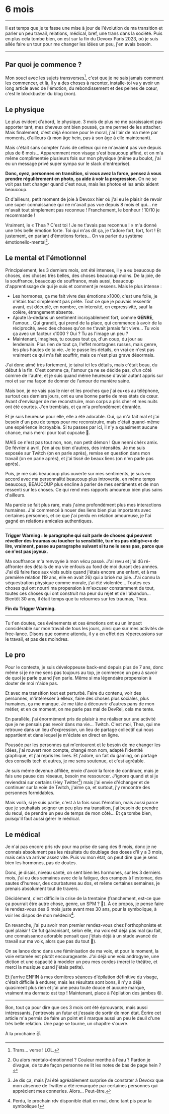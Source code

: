 # 6 mois

---

Il est temps que je te fasse une mise à jour de l'évolution de ma transition et
parler un peu travail, relations, médical, bref, une trans dans la société. Puis
en plus cela tombe bien, on est sur la fin du Devoxx Paris 2023, où je suis
allée
faire un tour pour me changer les idées un peu, j'en avais besoin.

---

## Par quoi je commence ?

Mon souci avec les sujets transverses[^transverse], c'est que je ne sais jamais
comment
les commencer, et là, il y a des choses à raconter, installe-toi va y avoir un
long article avec de l'émotion, du rebondissement et des peines de cœur,
c'est le blockbuster du blog (non).

[^transverse]: Trans... verse ! LOL.

## Le physique

Le plus évident d'abord, le physique. 3 mois de plus ne me paraissaient pas
apporter tant, mes cheveux ont bien poussé, ça me permet de les attacher. Mais
finalement, c'est déjà énorme pour le moral, j'ai l'air de ma mère par moments,
d'ailleurs (à mon âge hein, pas à son âge à elle maintenant).

Mais c'était sans compter l'avis de celleux qui ne m'avaient pas vue depuis plus
de 6 mois... Apparemment mon visage s'est beaucoup affiné, et on m'a même
complimentée plusieurs fois sur mon physique (même au boulot, j'ai eu un message
privé super sympa sur le slack d'entreprise).

**Donc, oyez, personnes en transition, si vous avez la force, pensez à vous
prendre régulièrement en photo, ça aide à voir la progression.** On ne se voit
pas tant changer quand c'est nous, mais les photos et les amix aident beaucoup.

Et d'ailleurs, petit moment de joie à Devoxx hier où j'ai eu le plaisir de
revoir une super connaissance qui ne m'avait pas vue depuis 8 mois et qui... ne
m'avait tout simplement pas reconnue ! Franchement, le bonheur ! 10/10 je
recommande !

Vraiment, le « Thea ? C'est toi ! Je ne t'avais pas reconnue ! » m'a donné une
très belle émotion forte. Toi qui m'as dit ça, je t'adore fort, fort, fort ! Et
justement, en parlant d'émotions fortes... On va parler du système
émotionello-mental[^3].

[^3]: Ou alors mentalo-émotionnel ? Couleur menthe à l'eau ? Pardon je divague,
de toute façon personne ne lit les notes de bas de page hein ?

## Le mental et l'émotionnel

Principalement, les 3 derniers mois, ont été intenses, il y a eu beaucoup de
choses, des choses très belles, des choses beaucoup moins. De la joie, de la
souffrance, beaucoup de souffrance, mais aussi, beaucoup d'apprentissage de qui
je suis et comment je ressens. Mais le plus intense :

- Les hormones, ça me fait vivre des émotions x1000, c'est une folie, je
  n'étais tout simplement pas prête. Tout ce que je pouvais ressentir avant,
  est décuplé, en nombre, en intensité, en expressivité, sauf la colère,
  étrangement absente.
- Ajoute là-dedans un sentiment incroyablement fort, comme **GENRE**, l'amour...
  Qui grandit, qui prend de la place, qui commence à avoir de la réciprocité,
  avec des choses qu'on ne t'avait jamais fait vivre... Tu vois ça avec un
  facteur x1000 ? Oui ? Tu as l'image un peu ?
- Maintenant, imagines, tu coupes tout ça, d'un coup, du jour au lendemain. Plus
  rien de tout ça, l'effet montagnes russes, mais genre, les plus hautes de ta
  vie. Je te passe les détails, en vrai ce n'est pas vraiment ce qui m'a
  fait souffrir, mais ce n'est plus grave désormais.

J'ai donc aimé très fortement, je tairai ici les détails, mais c'était beau, du
début à la fin. C'est comme ça, l'amour ça ne se décide pas, d'un côté comme de
l'autre, et je suis quand même heureuse d'avoir autant appris sur moi et sur ma
façon de donner de l'amour de manière saine.

Mais bon, je ne vais pas le nier et les proches que j'ai eu•es au téléphone,
surtout ces derniers jours, ont eu une bonne partie de mes états de cœur. Avant 
d'envisager de me reconstruire, mon corps a pris cher et mes nuits ont été
courtes. J'en tremblais, et ça m'a profondément ébranlée.

Et je suis heureuse pour elle, elle a été adorable. Oui, ça m'a fait mal et j'ai
besoin d'un peu de temps pour me reconstruire, mais c'était quand-même une
expérience incroyable. Si tu passes par ici, il n'y a quasiment aucune
chance, mais merci pour tout cupcake 💜.

MAIS ce n'est pas tout non, non, non petit démon ! Que nenni chèrx amix. De
février à avril, j'en ai eu bien d'autres, des intensités. Je me suis exposée
sur Twitch (on en parle après), remise en question dans mon travail (on en
parle après), et j'ai tissé de beaux liens (on n'en parle pas après).

Puis, je me suis beaucoup plus ouverte sur mes sentiments, je suis en accord
avec ma personnalité beaucoup plus introvertie, en même temps beaucoup, BEAUCOUP
plus encline à parler de mes sentiments et de mon ressenti sur les choses. Ce
qui rend mes rapports amoureux bien plus sains d'ailleurs.

Ma parole se fait plus rare, mais j'aime profondément plus mes interactions
humaines. J'ai commencé à nouer des liens bien plus importants avec certaines
personnes, et ce que j'ai perdu en relation amoureuse, je l'ai gagné
en relations amicales authentiques.

---

**Trigger Warning : le paragraphe qui suit parle de choses qui peuvent réveiller
des traumas ou toucher ta sensibilité, tu n'es pas obligé•e•x de lire, vraiment,
passe au paragraphe suivant si tu ne le sens pas, parce que ce n'est pas
joyeux.**

Ma souffrance m'a renvoyée à mon vécu passé. J'ai revu et j'ai dû ré-affronter
des détails de ma vie enfouis au fond de moi durant des années. J'ai dû faire
face aux viols subis quand j'étais encore une enfant, et à ma première relation
(19 ans, elle en avait 26) qui a brisé ma joie. J'ai connu la séquestration
physique comme morale, j'ai été violentée... Toutes ces choses qui ont nourri ma
propension à m'excuser constamment de tout, toutes ces choses qui ont construit
ma peur du rejet et de l'abandon... Bientôt 30 ans, il était temps que tu
retournes sur tes traumas, Thea.

**Fin du Trigger Warning.**

---

Tu t'en doutes, ces événements et ces émotions ont eu un impact considérable sur
mon travail de tous les jours, ainsi que sur mes activités de free-lance. Disons
que comme attendu, il y a en effet des répercussions sur le travail, et pas des
moindres.

## Le pro

Pour le contexte, je suis développeuse back-end depuis plus de 7 ans, donc même
si je ne me sens pas toujours au top, je commence un peu à savoir de quoi je
parle quand j'en parle. Même si ma légendaire propension à douter de moi n'aide
pas.

Et avec ma transition tout est perturbé. Faire du contenu, voir des personnes,
m'intéresser à elleux, faire des choses plus sociales, plus humaines, ça me
manque. Je me tâte à découvrir d'autres pans de mon métier, et en ce moment, on
me parle pas mal de DevRel, cela me tente.

En parallèle, j'ai énormément pris de plaisir à me réaliser sur une activité que
je ne pensais pas revoir dans ma vie... Twitch. C'est moi, Thea, qui me retrouve
dans un lieu d'expression, un lieu de partage collectif qui nous appartient et
dans lequel je m'éclate en direct en ligne.

Poussée par les personnes qui m'entourent et le besoin de me changer les idées,
j'ai rouvert mon compte, changé mon nom, adapté l'identité graphique, et j'ai
repris les lives. Et j'adore, on fait du gaming, on partage des conseils tech et
autres, je me sens soutenue, et c'est agréable.

Je suis même devenue affiliée, envie d'avoir la force de continuer, mais je fais
une pause des réseaux, besoin me ressourcer. J'ignore quand et si je reviendrai
sur certains (Hey Twitter[^4]) mais j'ai envie d'échanger et de continuer sur la
voie de Twitch, j'aime ça, et surtout, j'y rencontre des personnes formidables.

[^4]: Je dis ça, mais j'ai été agréablement surprise de constater à Devoxx que
mon absence de Twitter a été remarquée par certaines personnes qui apprécient
mes conneries. Alors... Peut-être.

Mais voilà, si je suis partie, c'est à la fois sous l'émotion, mais aussi parce
que je souhaitais soigner un peu plus ma transition, j'ai besoin de prendre du
recul, de prendre un peu de temps de mon côté... Et ça tombe bien, puisqu'il
faut aussi gérer le médical.

## Le médical

Je n'ai pas encore pris rdv pour ma prise de sang des 6 mois, donc je ne connais
absolument pas les résultats du doublage des doses d'il y a 3 mois, mais cela va
arriver assez vite. Puis vu mon état, on peut dire que je sens bien les
hormones, pas de doutes.

Donc, je disais, niveau santé, on sent bien les hormones, sur les 3 derniers
mois, j'ai eu des semaines avec de la fatigue, des crampes à l'estomac, des
sautes d'humeur, des courbatures au dos, et même certaines semaines, je prenais
absolument tout de travers.

Décidément, c'est difficile la crise de la trentaine (franchement, est-ce que ça
pourrait être autre chose, genre, un SPM ? 🤡). À ce propos, je pense faire le
rendez-vous des 6 mois juste avant mes 30 ans, pour la symbolique, à voir les
dispos de mon médecin[^5].

[^5]: Perdu, le prochain rdv disponible était en mai, donc tant pis pour la
symbolique !

En revanche, j'ai pu avoir mon premier rendez-vous chez l'orthophoniste et
quel plaisir ! Ce fut galvanisant, selon elle, ma voix est déjà pas mal (au
fait, une connaissance adorable pensait que j'étais déjà à un stade avancé de
travail sur ma voix, alors que pas du tout 🥰).

On se lance donc dans une féminisation de ma voix, et pour le moment, la voie
entamée est plutôt encourageante. J'ai déjà une voix androgyne, une diction et
une capacité à modeler un peu mes cordes (merci le théâtre, et merci la musique
quand j'étais petite).

Et j'arrive ENFIN à mes dernières séances d'épilation définitive du visage,
c'était difficile à endurer, mais les résultats sont bons, il n'y a déjà
quasiment plus rien et j'ai une peau toute douce et aucune marque, vraiment ma
dermato est top ! Maintenant, place à l'épilation des jambes 😠.

---

Bon, tout ça pour dire que ces 3 mois ont été éprouvants, mais aussi
intéressants, j'entrevois un futur et j'essaie de sortir de mon état. Écrire
cet article m'a permis de faire un point et il marque aussi un peu le deuil
d'une très belle relation. Une page se tourne, un chapitre s'ouvre.

À la prochaine ✌️.